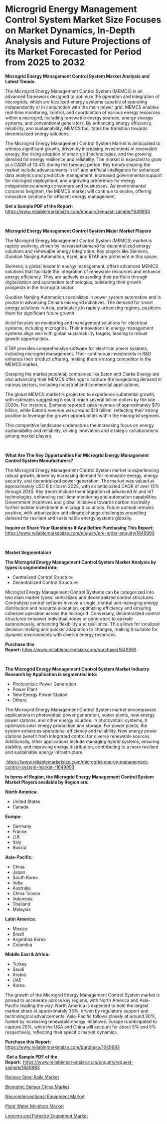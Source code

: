 <p><h1>Microgrid Energy Management Control System Market Size Focuses on Market Dynamics, In-Depth Analysis and Future Projections of its Market Forecasted for Period from 2025 to 2032</h1></p><p><strong>Microgrid Energy Management Control System Market Analysis and Latest Trends</strong></p>
<p><p>The Microgrid Energy Management Control System (MEMCS) is an advanced framework designed to optimize the operation and integration of microgrids, which are localized energy systems capable of operating independently or in conjunction with the main power grid. MEMCS enables real-time monitoring, control, and coordination of various energy resources within a microgrid, including renewable energy sources, energy storage systems, and conventional generators. By enhancing energy efficiency, reliability, and sustainability, MEMCS facilitates the transition towards decentralized energy solutions.</p><p>The Microgrid Energy Management Control System Market is anticipated to witness significant growth, driven by increasing investments in renewable energy, the rising adoption of smart grid technologies, and the growing demand for energy resilience and reliability. The market is expected to grow at a CAGR of 10.4% during the forecast period. Key trends shaping the market include advancements in IoT and artificial intelligence for enhanced data analytics and predictive management, increased governmental support for microgrid deployment, and a growing preference for energy independence among consumers and businesses. As environmental concerns heighten, the MEMCS market will continue to evolve, offering innovative solutions for efficient energy management.</p></p>
<p><strong>Get a Sample PDF of the Report:&nbsp;</strong> <a href="https://www.reliablemarketsize.com/enquiry/request-sample/1649993?utm_campaign=1133&utm_medium=2&utm_source=Github&utm_content=ia&utm_term=23032025&utm_id=microgrid-energy-management-control-system">https://www.reliablemarketsize.com/enquiry/request-sample/1649993</a></p>
<p>&nbsp;</p>
<p><strong>Microgrid Energy Management Control System Major Market Players</strong></p>
<p><p>The Microgrid Energy Management Control System (MEMCS) market is rapidly evolving, driven by increased demand for decentralized energy solutions and renewable energy integration. Key players like Siemens, Guodian Nanjing Automation, Acrel, and ETAP are prominent in this space.</p><p>Siemens, a global leader in energy management, offers advanced MEMCS solutions that facilitate the integration of renewable resources and enhance energy efficiency. They are actively expanding their portfolio through digitalization and automation technologies, bolstering their growth prospects in the microgrid sector.</p><p>Guodian Nanjing Automation specializes in power system automation and is pivotal in advancing China's microgrid initiatives. The demand for smart energy solutions in Asia, particularly in rapidly urbanizing regions, positions them for significant future growth.</p><p>Acrel focuses on monitoring and management solutions for electrical systems, including microgrids. Their innovations in energy management systems align well with global sustainability targets, leading to robust growth opportunities.</p><p>ETAP provides comprehensive software for electrical power systems, including microgrid management. Their continuous investments in R&D enhance their product offering, making them a strong competitor in the MEMCS market.</p><p>Grasping the market potential, companies like Eaton and Clarke Energy are also advancing their MEMCS offerings to capture the burgeoning demand in various sectors, including industrial and commercial applications.</p><p>The global MEMCS market is projected to experience substantial growth, with estimates suggesting it could reach several billion dollars by the late 2020s. For instance, Siemens reported sales revenue of approximately $70 billion, while Eaton’s revenue was around $19 billion, reflecting their strong position to leverage the growth opportunities within the microgrid segment.</p><p>This competitive landscape underscores the increasing focus on energy sustainability and reliability, driving innovation and strategic collaborations among market players.</p></p>
<p>&nbsp;</p>
<p><strong>What Are The Key Opportunities For Microgrid Energy Management Control System Manufacturers?</strong></p>
<p><p>The Microgrid Energy Management Control System market is experiencing robust growth, driven by increasing demand for renewable energy, energy security, and decentralized power generation. The market was valued at approximately USD 6 billion in 2022, with an anticipated CAGR of over 15% through 2030. Key trends include the integration of advanced AI and IoT technologies, enhancing real-time monitoring and automation capabilities. Government incentives and global initiatives towards carbon neutrality further bolster investment in microgrid solutions. Future outlook remains positive, with urbanization and climate change challenges propelling demand for resilient and sustainable energy systems globally.</p></p>
<p><strong>Inquire or Share Your Questions If Any Before Purchasing This Report:</strong> <a href="https://www.reliablemarketsize.com/enquiry/pre-order-enquiry/1649993?utm_campaign=1133&utm_medium=2&utm_source=Github&utm_content=ia&utm_term=23032025&utm_id=microgrid-energy-management-control-system">https://www.reliablemarketsize.com/enquiry/pre-order-enquiry/1649993</a></p>
<p>&nbsp;</p>
<p><strong>Market Segmentation</strong></p>
<p><strong>The Microgrid Energy Management Control System Market Analysis by types is segmented into:</strong></p>
<p><ul><li>Centralized Control Structure</li><li>Decentralized Control Structure</li></ul></p>
<p><p>Microgrid Energy Management Control Systems can be categorized into two main market types: centralized and decentralized control structures. Centralized control systems involve a single, central unit managing energy distribution and resource allocation, optimizing efficiency and ensuring cohesive operation across the microgrid. Conversely, decentralized control structures empower individual nodes or generators to operate autonomously, enhancing flexibility and resilience. This allows for localized decision-making and quicker adaptation to changes, making it suitable for dynamic environments with diverse energy resources.</p></p>
<p><strong>Purchase this Report:&nbsp;</strong><a href="https://www.reliablemarketsize.com/purchase/1649993?utm_campaign=1133&utm_medium=2&utm_source=Github&utm_content=ia&utm_term=23032025&utm_id=microgrid-energy-management-control-system">https://www.reliablemarketsize.com/purchase/1649993</a></p>
<p>&nbsp;</p>
<p><strong>The Microgrid Energy Management Control System Market Industry Research by Application is segmented into:</strong></p>
<p><ul><li>Photovoltaic Power Generation</li><li>Power Plant</li><li>New Energy Power Station</li><li>Others</li></ul></p>
<p><p>The Microgrid Energy Management Control System market encompasses applications in photovoltaic power generation, power plants, new energy power stations, and other energy sources. In photovoltaic systems, it optimizes solar energy production and storage. For power plants, the system enhances operational efficiency and reliability. New energy power stations benefit from integrated control for diverse renewable sources. Additionally, other applications include managing hybrid systems, ensuring stability, and improving energy distribution, contributing to a more resilient and sustainable energy infrastructure.</p></p>
<p><a href="https://www.reliablemarketsize.com/microgrid-energy-management-control-system-market-r1649993?utm_campaign=1133&utm_medium=2&utm_source=Github&utm_content=ia&utm_term=23032025&utm_id=microgrid-energy-management-control-system">&nbsp;https://www.reliablemarketsize.com/microgrid-energy-management-control-system-market-r1649993</a></p>
<p><strong>In terms of Region, the Microgrid Energy Management Control System Market Players available by Region are:</strong></p>
<p>
    <p> <strong> North America: </strong>
        <ul>
            <li>United States</li>
            <li>Canada</li>
        </ul>
        </p> 
    <p> <strong> Europe: </strong>
        <ul>
            <li>Germany</li>
            <li>France</li>
            <li>U.K.</li>
            <li>Italy</li>
            <li>Russia</li>
        </ul>
        </p> 
    <p> <strong> Asia-Pacific: </strong>
        <ul>
            <li>China</li>
            <li>Japan</li>
            <li>South Korea</li>
            <li>India</li>
            <li>Australia</li>
            <li>China Taiwan</li>
            <li>Indonesia</li>
            <li>Thailand</li>
            <li>Malaysia</li>
        </ul>
        </p> 
    <p> <strong> Latin America: </strong>
        <ul>
            <li>Mexico</li>
            <li>Brazil</li>
            <li>Argentina Korea</li>
            <li>Colombia</li>
        </ul>
        </p> 
    <p> <strong> Middle East & Africa: </strong>
        <ul>
            <li>Turkey</li>
            <li>Saudi</li>
            <li>Arabia</li>
            <li>UAE</li>
            <li>Korea</li>
        </ul>
    </p>
    </p>
<p><p>The growth of the Microgrid Energy Management Control System market is poised to accelerate across key regions, with North America and Asia-Pacific leading the way. North America is expected to hold the largest market share at approximately 35%, driven by regulatory support and technological advancements. Asia-Pacific follows closely at around 30%, fueled by increasing renewable energy initiatives. Europe is anticipated to capture 25%, while the USA and China will account for about 5% and 5% respectively, reflecting their specific market dynamics.</p></p>
<p><strong>Purchase this Report: </strong><a href="https://www.reliablemarketsize.com/purchase/1649993?utm_campaign=1133&utm_medium=2&utm_source=Github&utm_content=ia&utm_term=23032025&utm_id=microgrid-energy-management-control-system">https://www.reliablemarketsize.com/purchase/1649993</a></p>
<p>&nbsp;<strong>Get a Sample PDF of the Report:&nbsp;&nbsp;</strong><a href="https://www.reliablemarketsize.com/enquiry/request-sample/1649993?utm_campaign=1133&utm_medium=2&utm_source=Github&utm_content=ia&utm_term=23032025&utm_id=microgrid-energy-management-control-system">https://www.reliablemarketsize.com/enquiry/request-sample/1649993</a></p>
<p><strong></strong></p>
<p><p><a href="https://github.com/siriyagayo/Market-Research-Report-List-1/blob/main/railway-steel-rails-market.md?utm_campaign=1133&utm_medium=2&utm_source=Github&utm_content=ia&utm_term=23032025&utm_id=microgrid-energy-management-control-system">Railway Steel Rails Market</a></p><p><a href="https://github.com/shapurforouz/Market-Research-Report-List-1/blob/main/biometric-sensor-chips-market.md?utm_campaign=1133&utm_medium=2&utm_source=Github&utm_content=ia&utm_term=23032025&utm_id=microgrid-energy-management-control-system">Biometric Sensor Chips Market</a></p><p><a href="https://github.com/klinzenisaa/Market-Research-Report-List-1/blob/main/neurointerventional-equipment-market.md?utm_campaign=1133&utm_medium=2&utm_source=Github&utm_content=ia&utm_term=23032025&utm_id=microgrid-energy-management-control-system">Neurointerventional Equipment Market</a></p><p><a href="https://github.com/prumrupear/Market-Research-Report-List-1/blob/main/plant-water-monitors-market.md?utm_campaign=1133&utm_medium=2&utm_source=Github&utm_content=ia&utm_term=23032025&utm_id=microgrid-energy-management-control-system">Plant Water Monitors Market</a></p><p><a href="https://github.com/jemalapoilly/Market-Research-Report-List-1/blob/main/logging-and-forestry-equipment-market.md?utm_campaign=1133&utm_medium=2&utm_source=Github&utm_content=ia&utm_term=23032025&utm_id=microgrid-energy-management-control-system">Logging and Forestry Equipment Market</a></p></p>